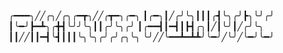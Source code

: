 
╭━━━╮╱╱╭╮╱╭╮╭━┳╮╱╱╭┳━╮╭━╮
┃╭━╮┃╱╭╯╰╮┃┃┃╭┫╰╮╭╯┣╮╰╯╭╯
┃╰━╯┣━┻╮╭╋┫╰╯╯╰╮┃┃╭╯╰╮╭╯
┃╭━━┫┃━┫┃┣┫╭╮┃╱┃╰╯┃╱╭╯╰╮
┃┃╱╱┃┃━┫╰┫┃┃┃╰╮╰╮╭╯╭╯╭╮╰╮
╰╯╱╱╰━━┻━┻┻╯╰━╯╱╰╯╱╰━╯╰━╯
